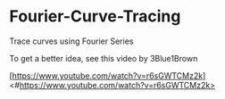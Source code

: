 # Fourier-Curve-Tracing
Trace curves using Fourier Series

To get a better idea, see this video by 3Blue1Brown

[https://www.youtube.com/watch?v=r6sGWTCMz2k]<#https://www.youtube.com/watch?v=r6sGWTCMz2k>
